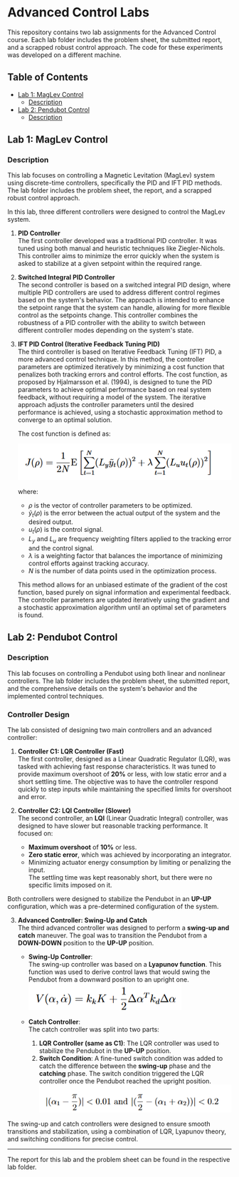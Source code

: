 # Advanced Control Labs

This repository contains two lab assignments for the Advanced Control course. Each lab folder includes the problem sheet, the submitted report, and a scrapped robust control approach. The code for these experiments was developed on a different machine.

## Table of Contents

- [Lab 1: MagLev Control](#lab-1-maglev-control)
  - [Description](#description)
- [Lab 2: Pendubot Control](#lab-2-pendubot-control)
  - [Description](#description)

## Lab 1: MagLev Control

### Description

This lab focuses on controlling a Magnetic Levitation (MagLev) system using discrete-time controllers, specifically the PID and IFT PID methods. The lab folder includes the problem sheet, the report, and a scrapped robust control approach.

In this lab, three different controllers were designed to control the MagLev system. 

1. **PID Controller**  
   The first controller developed was a traditional PID controller. It was tuned using both manual and heuristic techniques like Ziegler-Nichols. This controller aims to minimize the error quickly when the system is asked to stabilize at a given setpoint within the required range.

2. **Switched Integral PID Controller**  
   The second controller is based on a switched integral PID design, where multiple PID controllers are used to address different control regimes based on the system's behavior. The approach is intended to enhance the setpoint range that the system can handle, allowing for more flexible control as the setpoints change. This controller combines the robustness of a PID controller with the ability to switch between different controller modes depending on the system's state.

3. **IFT PID Control (Iterative Feedback Tuning PID)**  
   The third controller is based on Iterative Feedback Tuning (IFT) PID, a more advanced control technique. In this method, the controller parameters are optimized iteratively by minimizing a cost function that penalizes both tracking errors and control efforts. The cost function, as proposed by Hjalmarsson et al. (1994), is designed to tune the PID parameters to achieve optimal performance based on real system feedback, without requiring a model of the system. The iterative approach adjusts the controller parameters until the desired performance is achieved, using a stochastic approximation method to converge to an optimal solution.

   The cost function is defined as:

   ![Cost Function](Lab1/cost_function.png)

   where:
   - $\rho$ is the vector of controller parameters to be optimized.
   - $\tilde{y}_t(\rho)$ is the error between the actual output of the system and the desired output.
   - $u_t(\rho)$ is the control signal.
   - $L_y$ and $L_u$ are frequency weighting filters applied to the tracking error and the control signal.
   - $\lambda$ is a weighting factor that balances the importance of minimizing control efforts against tracking accuracy.
   - $N$ is the number of data points used in the optimization process.

   This method allows for an unbiased estimate of the gradient of the cost function, based purely on signal information and experimental feedback. The controller parameters are updated iteratively using the gradient and a stochastic approximation algorithm until an optimal set of parameters is found.

## Lab 2: Pendubot Control

### Description

This lab focuses on controlling a Pendubot using both linear and nonlinear controllers. The lab folder includes the problem sheet, the submitted report, and the comprehensive details on the system's behavior and the implemented control techniques.

### Controller Design

The lab consisted of designing two main controllers and an advanced controller:

1. **Controller C1: LQR Controller (Fast)**  
   The first controller, designed as a Linear Quadratic Regulator (LQR), was tasked with achieving fast response characteristics. It was tuned to provide maximum overshoot of **20%** or less, with low static error and a short settling time. The objective was to have the controller respond quickly to step inputs while maintaining the specified limits for overshoot and error.

2. **Controller C2: LQI Controller (Slower)**  
   The second controller, an **LQI** (Linear Quadratic Integral) controller, was designed to have slower but reasonable tracking performance. It focused on:
   - **Maximum overshoot** of **10%** or less.
   - **Zero static error**, which was achieved by incorporating an integrator.
   - Minimizing actuator energy consumption by limiting or penalizing the input.  
   The settling time was kept reasonably short, but there were no specific limits imposed on it.

Both controllers were designed to stabilize the Pendubot in an **UP-UP** configuration, which was a pre-determined configuration of the system.

3. **Advanced Controller: Swing-Up and Catch**  
   The third advanced controller was designed to perform a **swing-up and catch** maneuver. The goal was to transition the Pendubot from a **DOWN-DOWN** position to the **UP-UP** position.

   - **Swing-Up Controller**:  
     The swing-up controller was based on a **Lyapunov function**. This function was used to derive control laws that would swing the Pendubot from a downward position to an upright one.  
     ![Lyapunov Law Image](Lab2/Lyapunov.png)  
   
   - **Catch Controller**:  
     The catch controller was split into two parts:  
     1. **LQR Controller (same as C1)**: The LQR controller was used to stabilize the Pendubot in the **UP-UP** position.
     2. **Switch Condition**: A fine-tuned switch condition was added to catch the difference between the **swing-up** phase and the **catching** phase. The switch condition triggered the LQR controller once the Pendubot reached the upright position.  
     ![Catch Condition Image](Lab2/threshold.png)  

The swing-up and catch controllers were designed to ensure smooth transitions and stabilization, using a combination of LQR, Lyapunov theory, and switching conditions for precise control.

---

The report for this lab and the problem sheet can be found in the respective lab folder.